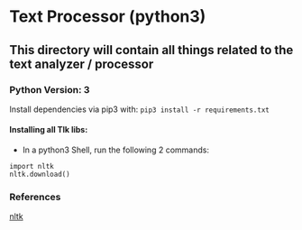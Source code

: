 # Text Processor (python3)

## This directory will contain all things related to the text analyzer / processor
### Python Version: 3
Install dependencies via pip3 with: `pip3 install -r requirements.txt`

#### Installing all Tlk libs:
* In a python3 Shell, run the following 2 commands: 
```
import nltk
nltk.download()
```

### References
[nltk](https://www.datacamp.com/community/tutorials/text-analytics-beginners-nltk)
